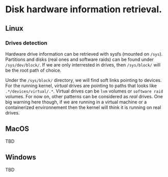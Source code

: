 # Disk hardware information retrieval.
## Linux
### Drives detection
Hardware drive information can be retrieved with sysfs (mounted on `/sys`). Partitions and
disks (real ones and software raids) can be found under `/sys/dev/block/`. If we are only
interrested in drives, then `/sys/block/` will be the root path of choice.

Under the `/sys/block/` directory, we will find soft links pointing to devices.
For the running kernel, _virtual_ drives are pointing to paths that looks like `.*/devices/virtual/.*`.
Virtual drives can be `lvm` volumes or `software raid` volumes.
For now on, other patterns can be considered as _real_ drives. One big warning here though,
if we are running in a virtual machine or a containerized environnement then the kernel will think
it is running on real drives.

## MacOS
TBD
## Windows
TBD